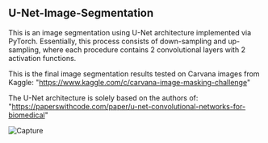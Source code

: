 ## U-Net-Image-Segmentation

This is an image segmentation using U-Net architecture implemented via PyTorch. 
Essentially, this process consists of down-sampling and up-sampling, where each procedure contains 2 convolutional layers with 2 activation functions. 

This is the final image segmentation results tested on Carvana images from Kaggle: "https://www.kaggle.com/c/carvana-image-masking-challenge"

The U-Net architecture is solely based on the authors of:
"https://paperswithcode.com/paper/u-net-convolutional-networks-for-biomedical"

![Capture](https://github.com/chingjie98/U-Net-Image-Segmentation/assets/35895182/655db0a0-9564-4358-9394-0a7ec1dd4db5)


